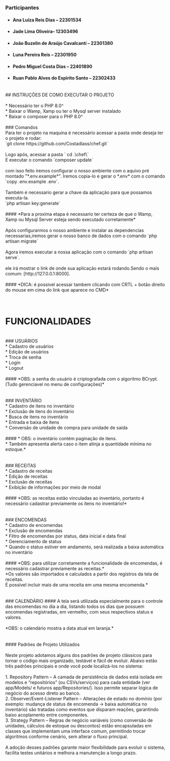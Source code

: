 
### Participantes </br>
* #### Ana Luiza Reis Dias – 22301534  </br>
* #### Jade Lima Oliveira– 12303496  </br>
* #### João Buzelin de Araújo Cavalcanti – 22301380  </br>
* #### Luna Pereira Reis – 22301950  </br>
* #### Pedro Miguel Costa Dias – 22401890  </br>
* #### Ruan Pablo Alves do Espirito Santo – 22302433 </br>
</br>
## INSTRUÇÕES DE COMO EXECUTAR O PROJETO </br>
</br>
* Necessário ter o PHP 8.0^</br>
* Baixar o Wamp, Xamp ou ter o Mysql server instalado</br>
* Baixar o composer para o PHP 8.0^ </br>
</br>
### Comandos</br>
Para ter o projeto na maquina é necessário acessar a pasta onde deseja ter o projeto e rodar: <br>
 `git clone https://github.com/Costadiass/chef.git`</br>
</br>
Logo após, acessar a pasta ` cd .\chef\`</br>
E executar o comando `composer update`</br>
</br>
com isso feito iremos configurar o nosso ambiente com o aquivo pré montado "*.env.example*". Iremos copia-lo e gerar o *.env* com o comando `copy .env.example .env`.</br>
</br>
Também é necessario gerar a chave da aplicação para que possamos executa-la.</br>
`php artisan key:generate`</br>
</br>
#### *Para a proxima etapa é necessario ter certeza de que o Wamp, Xamp ou Mysql Server esteja sendo executado corretamente*</br>
</br>
Após configurarmos o nosso ambiente e instalar as dependencias necessarias,iremos gerar o nosso banco de dados com o comando `php artisan migrate`</br>
</br>
Agora iremos executar a nossa aplicação com o comando `php artisan serve`.</br>
</br>
ele irá mostrar o link de onde sua aplicação estará rodando.Sendo o mais comum: [http://127.0.0.1:8000].</br>
</br>
#### *DICA: é possivel acessar tambem clicando com CRTL + botão direito do mouse em cima do link que aparece no CMD*</br>
<br>
<br>


# FUNCIONALIDADES</br>
</br>
### USUÁRIOS </br>
* Cadastro de usuários  </br>
* Edição de usuários  </br>
* Troca de senha  </br>
* Login  </br>
* Logout  </br>
</br>
#### *OBS: a senha do usuário é criptografada com o algoritmo BCrypt. (Tudo gerenciavel no menu de configurações)*</br>
</br>
</br>
### INVENTÁRIO</br>
* Cadastro de itens no inventário  </br>
* Exclusão de itens do inventário  </br>
* Busca de itens no inventário  </br>
* Entrada e baixa de itens  </br>
* Conversão de unidade de compra para unidade de saída  </br>
</br>
#### * OBS: o inventário contém paginação de itens.<br>  *
Também apresenta alerta caso o item atinja a quantidade mínima no estoque.*</br>
</br>
</br>
### RECEITAS</br>
* Cadastro de receitas  </br>
* Edição de receitas  </br>
* Exclusão de receitas  </br>
* Exibição de informações por meio de modal  </br>
</br>
#### *OBS: as receitas estão vinculadas ao inventário, portanto é necessário cadastrar previamente os itens no inventário!*</br>
</br>
</br>
### ENCOMENDAS</br>
* Cadastro de encomendas  </br>
* Exclusão de encomendas  </br>
* Filtro de encomendas por status, data inicial e data final  </br>
* Gerenciamento de status  </br>
* Quando o status estiver em andamento, será realizada a baixa automática no inventário  </br>
</br>
#### *OBS: para utilizar corretamente a funcionalidade de encomendas, é necessário cadastrar previamente as receitas.*<br>  
*Os valores são importados e calculados a partir dos registros da tela de receitas.  </br>
É possível incluir mais de uma receita em uma mesma encomenda.*</br>
</br>
</br>
### CALENDÁRIO
#### A tela será utilizada especialmente para o controle das encomendas no dia a dia, listando todos os dias que possuem encomendas registradas, em vermelho, com seus respectivos status e valores.  </br>
</br>
*OBS: o calendário mostra a data atual em laranja.*  </br>
 </br>
</br>
#### Padrões de Projeto Utilizados</br>
</br>
Neste projeto adotamos alguns dos padrões de projeto clássicos para tornar o código mais organizado, testável e fácil de evoluir. Abaixo estão três padrões principais e onde você pode localizá-los no sistema:</br>
</br>
1. Repository Pattern – A camada de persistência de dados está isolada em modelos e “repositórios” (ou CSVs/serviços) para cada entidade (ver app/Models/ e futuros app/Repositories/). Isso permite separar lógica de negócio do acesso direto ao banco.</br>
2. Observer/Event-Listener Pattern – Alterações de estado no domínio (por exemplo: mudança de status de encomenda → baixa automática no inventário) são tratadas como eventos que disparam reações, garantindo baixo acoplamento entre componentes.</br>
3. Strategy Pattern – Regras de negócio variáveis (como conversão de unidades, cálculos de estoque ou descontos) estão encapsuladas em classes que implementam uma interface comum, permitindo trocar algoritmos conforme cenário, sem alterar o fluxo principal.</br>
</br>
A adoção desses padrões garante maior flexibilidade para evoluir o sistema, facilita testes unitários e melhora a manutenção a longo prazo.</br>
 
